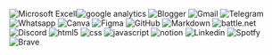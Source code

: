 <img src="https://img.shields.io/badge/Microsoft_Excel-217346?style=for-the-badge&logo=microsoft-excel&logoColor=white" alt="Microsoft Excell"><img src="https://img.shields.io/badge/Google%20Analytics-E37400?style=for-the-badge&logo=google%20analytics&logoColor=white" alt="google analytics">
<img src="https://img.shields.io/badge/Blogger-FF5722?style=for-the-badge&logo=blogger&logoColor=white" alt="Blogger">
<img src="https://img.shields.io/badge/Gmail-D14836?style=for-the-badge&logo=gmail&logoColor=white" alt="Gmail">
<img src="https://img.shields.io/badge/Telegram-2CA5E0?style=for-the-badge&logo=telegram&logoColor=white" alt="Telegram">
<img src="https://img.shields.io/badge/WhatsApp-25D366?style=for-the-badge&logo=whatsapp&logoColor=white" alt="Whatsapp">
<img src="https://img.shields.io/badge/Canva-%2300C4CC.svg?&style=for-the-badge&logo=Canva&logoColor=white" alt="Canva">
<img src="https://img.shields.io/badge/Figma-F24E1E?style=for-the-badge&logo=figma&logoColor=white" alt="Figma">
<img src="https://img.shields.io/badge/GitHub-100000?style=for-the-badge&logo=github&logoColor=white" alt="GitHub">
<img src="https://img.shields.io/badge/Markdown-000000?style=for-the-badge&logo=markdown&logoColor=white" alt="Markdown">
<img src="https://img.shields.io/badge/Battle.net-000?style=for-the-badge&logo=battle.net&logoColor=148EFF" alt="battle.net">
<img src="	https://img.shields.io/badge/Discord-5865F2?style=for-the-badge&logo=discord&logoColor=white" alt="Discord">
<img src="	https://img.shields.io/badge/HTML5-E34F26?style=for-the-badge&logo=html5&logoColor=white" alt="html5">
<img src="	https://img.shields.io/badge/CSS3-1572B6?style=for-the-badge&logo=css3&logoColor=white" alt="css">
<img src="	https://img.shields.io/badge/JavaScript-323330?style=for-the-badge&logo=javascript&logoColor=F7DF1E" alt="javascript">
<img src="	https://img.shields.io/badge/Notion-000000?style=for-the-badge&logo=notion&logoColor=white" alt="notion">
<img src="https://img.shields.io/badge/LinkedIn-0077B5?style=for-the-badge&logo=linkedin&logoColor=white" alt="Linkedin">
<img src="	https://img.shields.io/badge/Spotify-1ED760?&style=for-the-badge&logo=spotify&logoColor=white" alt="Spotfy">
<img src="https://img.shields.io/badge/Brave-FF1B2D?style=for-the-badge&logo=Brave&logoColor=white" alt="Brave">
<img src="" alt="">
<img src="" alt="">
<img src="" alt="">


